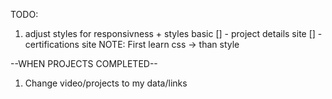 TODO: 
1. adjust styles for responsivness + styles basic
[] - project details site
[] - certifications site
NOTE: First learn css -> than style

--WHEN PROJECTS COMPLETED--
1. Change video/projects to my data/links
